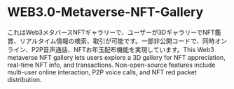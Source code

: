 # WEB3.0-Metaverse-NFT-Gallery
これはWeb3メタバースNFTギャラリーで、ユーザーが3DギャラリーでNFT鑑賞、リアルタイム情報の検索、取引が可能です。一部非公開コードで、同時オンライン、P2P音声通話、NFTお年玉配布機能を実現しています。This Web3 metaverse NFT gallery lets users explore a 3D gallery for NFT appreciation, real-time NFT info, and transactions. Non-open-source features include multi-user online interaction, P2P voice calls, and NFT red packet distribution.
